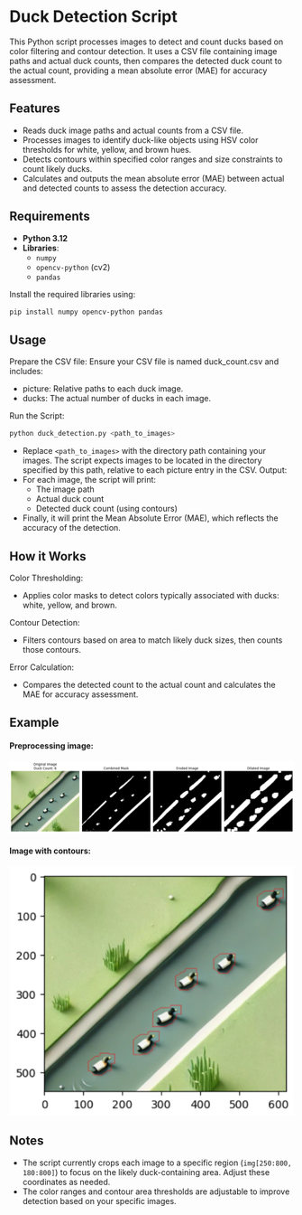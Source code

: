 # Duck Detection Script

This Python script processes images to detect and count ducks based on color filtering and contour detection. It uses a CSV file containing image paths and actual duck counts, then compares the detected duck count to the actual count, providing a mean absolute error (MAE) for accuracy assessment.

## Features

- Reads duck image paths and actual counts from a CSV file.
- Processes images to identify duck-like objects using HSV color thresholds for white, yellow, and brown hues.
- Detects contours within specified color ranges and size constraints to count likely ducks.
- Calculates and outputs the mean absolute error (MAE) between actual and detected counts to assess the detection accuracy.

## Requirements

- **Python 3.12**
- **Libraries**:
  - `numpy`
  - `opencv-python` (cv2)
  - `pandas`

Install the required libraries using:
```bash
pip install numpy opencv-python pandas
```
## Usage

Prepare the CSV file: Ensure your CSV file is named duck_count.csv and includes:
- picture: Relative paths to each duck image.
- ducks: The actual number of ducks in each image.

Run the Script:
```bash
python duck_detection.py <path_to_images>
```
- Replace `<path_to_images>` with the directory path containing your images. The script expects images to be located in the directory specified by this path, relative to each picture entry in the CSV.
Output:
- For each image, the script will print:
    - The image path
    - Actual duck count
    - Detected duck count (using contours)
- Finally, it will print the Mean Absolute Error (MAE), which reflects the accuracy of the detection.
## How it Works
Color Thresholding:
- Applies color masks to detect colors typically associated with ducks: white, yellow, and brown.
  
Contour Detection:
- Filters contours based on area to match likely duck sizes, then counts those contours.
  
Error Calculation:
- Compares the detected count to the actual count and calculates the MAE for accuracy assessment.

## Example
#### Preprocessing image:

![DuckImage](https://github.com/akoskissak/DuckDetection/blob/main/duck_result_example.png)

#### Image with contours:

![ContoursImage](https://github.com/akoskissak/DuckDetection/blob/main/duck_result_example_contours.png)
## Notes
-  The script currently crops each image to a specific region (`img[250:800, 180:800]`) to focus on the likely duck-containing area. Adjust these coordinates as needed.
- The color ranges and contour area thresholds are adjustable to improve detection based on your specific images.
